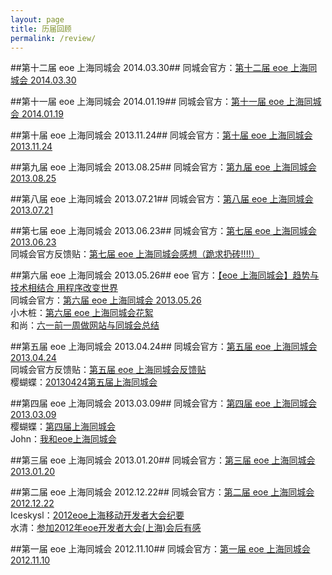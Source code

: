 ```yaml
---
layout: page
title: 历届回顾
permalink: /review/
---
```


##第十二届 eoe 上海同城会 2014.03.30##
同城会官方：[第十二届 eoe 上海同城会 2014.03.30](http://my.eoe.cn/eoeshanghai/archive/27087.html)

##第十一届 eoe 上海同城会 2014.01.19##
同城会官方：[第十一届 eoe 上海同城会 2014.01.19](http://my.eoe.cn/eoeshanghai/archive/21465.html)

##第十届 eoe 上海同城会 2013.11.24##
同城会官方：[第十届 eoe 上海同城会 2013.11.24](http://my.eoe.cn/eoeshanghai/archive/19869.html)

##第九届 eoe 上海同城会 2013.08.25##
同城会官方：[第九届 eoe 上海同城会 2013.08.25](http://my.eoe.cn/eoeshanghai/archive/14958.html)

##第八届 eoe 上海同城会 2013.07.21##
同城会官方：[第八届 eoe 上海同城会 2013.07.21](http://my.eoe.cn/eoeshanghai/archive/5855.html)

##第七届 eoe 上海同城会 2013.06.23##
同城会官方：[第七届 eoe 上海同城会 2013.06.23](http://my.eoe.cn/eoeshanghai/archive/5044.html)   
同城会官方反馈贴：[第七届 eoe 上海同城会感想（跪求扔砖!!!!）](http://www.eoeandroid.com/thread-287918-1-1.html)

##第六届 eoe 上海同城会 2013.05.26##
eoe 官方：[【eoe 上海同城会】趋势与技术相结合 用程序改变世界](http://www.eoe.cn/news/15572.html)   
同城会官方：[第六届 eoe 上海同城会 2013.05.26](http://my.eoe.cn/eoeshanghai/archive/4213.html)   
小木桩：[第六届 eoe 上海同城会花絮](http://www.eoeandroid.com/thread-279128-1-1.html)   
和尚：[六一前一周做网站与同城会总结](http://user.qzone.qq.com/315823806/blog/1369743427)  

##第五届 eoe 上海同城会 2013.04.24##
同城会官方：[第五届 eoe 上海同城会 2013.04.24](http://my.eoe.cn/eoeshanghai/archive/3019.html)  
同城会官方反馈贴：[第五届 eoe 上海同城会反馈贴](http://my.eoe.cn/eoeshanghai/archive/3032.html)   
樱蝴蝶：[20130424第五届上海同城会](http://my.eoe.cn/yinghudie/archive/3014.html)  

##第四届 eoe 上海同城会 2013.03.09##
同城会官方：[第四届 eoe 上海同城会 2013.03.09](http://my.eoe.cn/eoeshanghai/archive/2244.html)  
樱蝴蝶：[第四届上海同城会](http://my.eoe.cn/yinghudie/archive/1536.html)  
John：[我和eoe上海同城会](http://my.eoe.cn/665841/archive/1525.html)  

##第三届 eoe 上海同城会 2013.01.20##
同城会官方：[第三届 eoe 上海同城会 2013.01.20](http://my.eoe.cn/eoeshanghai/archive/2243.html)

##第二届 eoe 上海同城会 2012.12.22##
同城会官方：[第二届 eoe 上海同城会2012.12.22](http://my.eoe.cn/eoeshanghai/archive/2242.html)   
Iceskysl：[2012eoe上海移动开发者大会纪要](http://my.eoe.cn/iceskysl/archive/47.html)   
水清：[参加2012年eoe开发者大会(上海)会后有感](http://my.eoe.cn/28698/archive/44.html)   

##第一届 eoe 上海同城会 2012.11.10##
同城会官方：[第一届 eoe 上海同城会 2012.11.10](http://my.eoe.cn/eoeshanghai/archive/2240.html)
